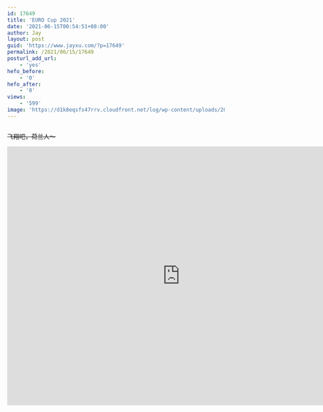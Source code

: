 ```yaml
---
id: 17649
title: 'EURO Cup 2021'
date: '2021-06-15T00:54:51+08:00'
author: Jay
layout: post
guid: 'https://www.jayxu.com/?p=17649'
permalink: /2021/06/15/17649
posturl_add_url:
    - 'yes'
hefo_before:
    - '0'
hefo_after:
    - '0'
views:
    - '599'
image: 'https://d1k8eqsfs47rrv.cloudfront.net/log/wp-content/uploads/2021/06/6821c68de0014b40e0a77ba9390ed792.jpg'
---
```


<!-- wp:image {"id":17651,"sizeSlug":"large","linkDestination":"attachment"} -->
<figure class="wp-block-image size-large"><a href="https://www.jayxu.com/2021/06/15/17649/6821c68de0014b40e0a77ba9390ed792"><img src="https://d1k8eqsfs47rrv.cloudfront.net/log/wp-content/uploads/2021/06/6821c68de0014b40e0a77ba9390ed792-1280x800.jpg" alt="" class="wp-image-17651"/></a></figure>
<!-- /wp:image -->

<!-- wp:paragraph -->
<p><s>飞翔吧，荷兰人～</s></p>
<!-- /wp:paragraph -->

<!-- wp:html -->
<iframe src="https://calendar.google.com/calendar/embed?src=8lga4609040sec43gohuadh5dep206s3%40import.calendar.google.com&amp;ctz=Asia%2FShanghai" style="border: 0" width="800" height="600" frameborder="0" scrolling="no"></iframe>
<!-- /wp:html -->